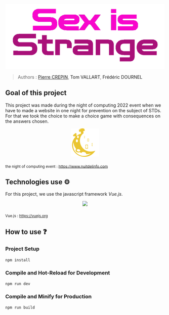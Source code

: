 <div align="center">
<img src="./img/game_logo.png">
</div>

> Authors : [Pierre CREPIN](https://github.com/Pierrecrp1), <a src="https://github.com/Tom6213">Tom VALLART</a>, <a src="https://github.com/Fredericdrnl">Frédéric DOURNEL</a>

## Goal of this project 

This project was made during the night of computing 2022 event when we have to made a website in one night for prevention on the subject of STDs. For that we took the choice to make a choice game with consequences on the answers chosen.

<div align="center">
<img src="./img/logo_n2i_color_moon.png">
</div>

<sub>the night of computing event : https://www.nuitdelinfo.com </sub>

## Technologies use ⚙️

For this project, we use the javascript framework *Vue.js*.

<div align="center">
<img src="https://cdn.jsdelivr.net/gh/devicons/devicon/icons/vuejs/vuejs-original-wordmark.svg" height="100"/>
</div>


<sub>Vue.js : https://vuejs.org</sub>

## How to use ❓

### Project Setup

```
npm install
```

### Compile and Hot-Reload for Development

```
npm run dev
```

### Compile and Minify for Production

```
npm run build
```
